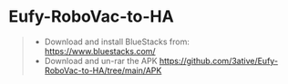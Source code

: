 # Eufy-RoboVac-to-HA

> - Download and install BlueStacks from: https://www.bluestacks.com/
> - Download and un-rar the APK https://github.com/3ative/Eufy-RoboVac-to-HA/tree/main/APK

